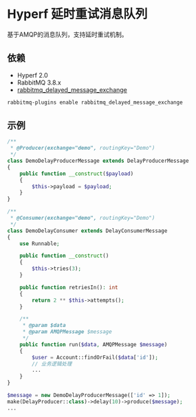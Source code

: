 # Hyperf 延时重试消息队列

基于AMQP的消息队列，支持延时重试机制。

## 依赖

- Hyperf 2.0
- RabbitMQ 3.8.x
- [rabbitmq_delayed_message_exchange](https://github.com/rabbitmq/rabbitmq-delayed-message-exchange)

```sh
rabbitmq-plugins enable rabbitmq_delayed_message_exchange
```

## 示例

```php
/**
 * @Producer(exchange="demo", routingKey="Demo")
 */
class DemoDelayProducerMessage extends DelayProducerMessage
{
    public function __construct($payload)
    {
        $this->payload = $payload;
    }
}
```

```php
/**
 * @Consumer(exchange="demo", routingKey="Demo")
 */
class DemoDelayConsumer extends DelayConsumerMessage
{
    use Runnable;

    public function __construct()
    {
        $this->tries(3);
    }

    public function retriesIn(): int
    {
        return 2 ** $this->attempts();
    }

    /**
     * @param $data
     * @param AMQPMessage $message
     */
    public function run($data, AMQPMessage $message)
    {
        $user = Account::findOrFail($data['id']);
        // 业务逻辑处理
        ...
    }
}
```

```php
$message = new DemoDelayProducerMessage(['id' => 1]);
make(DelayProducer::class)->delay(10)->produce($message);
...
```
